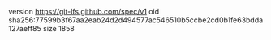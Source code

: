 version https://git-lfs.github.com/spec/v1
oid sha256:77599b3f67aa2eab24d2d494577ac546510b5ccbe2cd0b1fe63bdda127aeff85
size 1858
